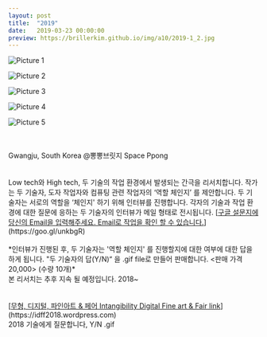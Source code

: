 ```yaml
---
layout: post
title:  "2019"
date:   2019-03-23 00:00:00
preview: https://brillerkim.github.io/img/a10/2019-1_2.jpg
---
```


![Picture 1](https://brillerkim.github.io/img/a10/2019-1_1.jpg)

![Picture 2](https://brillerkim.github.io/img/a9/2019-1_2.jpg)

![Picture 3](https://brillerkim.github.io/img/a9/2019-1_3.jpg)

![Picture 4](https://brillerkim.github.io/img/a9/2019-1_4.jpg)

![Picture 5](https://brillerkim.github.io/img/a9/2019-1_5.png)



<br>
<br>
Gwangju, South Korea @뽕뽕브릿지 Space Ppong<br>
<br>
<br>
Low tech와 High tech, 두 기술의 작업 환경에서 발생되는 간극을 리서치합니다. 작가는 두 기술자, 도자 작업자와 컴퓨팅 관련 작업자의 ‘역할 체인지’ 를 제안합니다. 두 기술자는 서로의 역할을 ‘체인지' 하기 위해 인터뷰를 진행합니다. 각자의 기술과 작업 환경에 대한 질문에 응하는 두 기술자의 인터뷰가 메일 형태로 전시됩니다.
[<U>구글 설문지에 당신의 Email을 입력해주세요. Email로 작업을 확인 할 수 있습니다.</U>](https://goo.gl/unkbgR)<br>
<br>
*인터뷰가 진행된 후, 두 기술자는 '역할 체인지' 를 진행할지에 대한 여부에 대한 답을 하게 됩니다. "두 기술자의 답(Y/N)“ 을 .gif file로 만들어 판매합니다. <판매 가격 20,000> (수량 10개)* <br>
본 리서치는 추후 지속 될 예정입니다. 2018~<br>
<br>
<br>
[<U>무형, 디지털, 파인아트 & 페어 Intangibility Digital Fine art & Fair link</U>](https://idff2018.wordpress.com)  
<br>
2018 기술에게 질문합니다, Y/N .gif<br>
